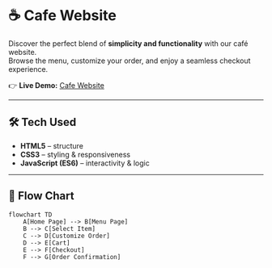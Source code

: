 # ☕ Cafe Website

Discover the perfect blend of **simplicity and functionality** with our café website.  
Browse the menu, customize your order, and enjoy a seamless checkout experience.  

👉 **Live Demo:** [Cafe Website](https://thecosmicwizard.github.io/Cafe-Website/)

---

## 🛠️ Tech Used
- **HTML5** – structure  
- **CSS3** – styling & responsiveness  
- **JavaScript (ES6)** – interactivity & logic  

---

## 🔄 Flow Chart
```mermaid
flowchart TD
    A[Home Page] --> B[Menu Page]
    B --> C[Select Item]
    C --> D[Customize Order]
    D --> E[Cart]
    E --> F[Checkout]
    F --> G[Order Confirmation]
```

